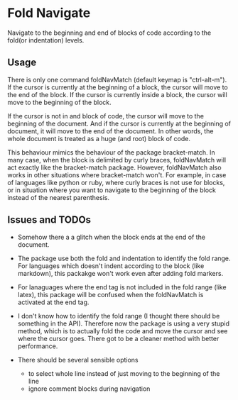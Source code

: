 # Fold Navigate

Navigate to the beginning and end of blocks of code according to the fold(or indentation) levels.

## Usage

There is only one command foldNavMatch (default keymap is "ctrl-alt-m"). If the cursor is currently at the beginning of a block, the cursor will move to the end of the block. If the cursor is currently inside a block, the cursor will move to the beginning of the block.

If the cursor is not in and block of code, the cursor will move to the beginning of the document. And if the cursor is currently at the beginning of document, it will move to the end of the document. In other words, the whole document is treated as a huge (and root) block of code.

This behaviour mimics the behaviour of the package bracket-match. In many case, when the block is delimited by curly braces, foldNavMatch will act exactly like the bracket-match package. However, foldNavMatch also works in other situations where bracket-match won't. For example, in case of languages like python or ruby, where curly braces is not use for blocks, or in situation where you want to navigate to the beginning of the block instead of the nearest parenthesis.

## Issues and TODOs

- Somehow there a a glitch when the block ends at the end of the document.

- The package use both the fold and indentation to identify the fold range. For languages which doesn't indent according to the block (like markdown), this packakge won't work even after adding fold markers.

- For lanaguages where the end tag is not included in the fold range (like latex), this package will be confused when the foldNavMatch is activated at the end tag.

- I don't know how to identify the fold range (I thought there should be something in the API). Therefore now the package is using a very stupid method, which is to actually fold the code and move the cursor and see where the cursor goes. There got to be a cleaner method with better performance.

- There should be several sensible options
  - to select whole line instead of just moving to the beginning of the line
  - ignore comment blocks during navigation
